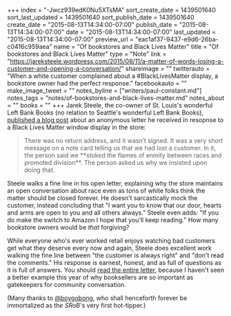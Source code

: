 +++
index = "-Jwcz939edK0Nu5XTsMA"
sort_create_date = 1439501640
sort_last_updated = 1439501640
sort_publish_date = 1439501640
create_date = "2015-08-13T14:34:00-07:00"
publish_date = "2015-08-13T14:34:00-07:00"
date = "2015-08-13T14:34:00-07:00"
last_updated = "2015-08-13T14:34:00-07:00"
preview_url = "eac1af37-9437-e9d6-26ba-c0416c959aea"
name = "Of bookstores and Black Lives Matter"
title = "Of bookstores and Black Lives Matter"
type = "Note"
link = "https://jareksteele.wordpress.com/2015/08/11/a-matter-of-words-losing-a-customer-and-opening-a-conversation/"
shareimage = ""
twitterauto = "When a white customer complained about a #BlackLivesMatter display, a bookstore owner had the perfect response."
facebookauto = ""
make_image_tweet = ""
notes_byline = ["writers/paul-constant.md"]
notes_tags = "notes/of-bookstores-and-black-lives-matter.md"
notes_about = ""
books = ""
+++
Jarek Steele, the co-owner of St. Louis's wonderful Left Bank Books (no relation to Seattle's wonderful Left Bank Books), [published a blog post](https://jareksteele.wordpress.com/2015/08/11/a-matter-of-words-losing-a-customer-and-opening-a-conversation/) about an anonymous letter he received in resopnse to a Black Lives Matter window display in the store:

<blockquote>There was no return address, and it wasn’t signed. It was a very short message on a note card telling us that we had lost a customer. In it, the person said we **stoked the flames of enmity between races and promoted division**. The person asked us why we insisted upon doing that.</blockquote>

Steele walks a fine line in his open letter, explaining why the store maintains an open conversation about race even as tons of white folks think the matter should be closed forever. He doesn't sarcastically mock the customer, instead concluding that "I want you to know that our door, hearts and arms are open to you and all others always." Steele even adds: "If you do make the switch to Amazon I hope that you’ll keep reading." How many bookstore owners would be *that* forgiving?

While everyone who's ever worked retail enjoys watching bad customers get what they deserve every now and again, Steele does excellent work walking the fine line between "the customer is always right" and "don't read the comments." His response is earnest, honest, and as full of questions as it is full of answers. You should [read the entire letter](https://jareksteele.wordpress.com/2015/08/11/a-matter-of-words-losing-a-customer-and-opening-a-conversation/), because I haven't seen a better example this year of why booksellers are so important as gatekeepers for community conversation.

(Many thanks to [@boygobong](https://twitter.com/boygobong/status/631707521011421185), who shall henceforth forever be immortalized as the *SRoB*'s very first hot-tipper.)